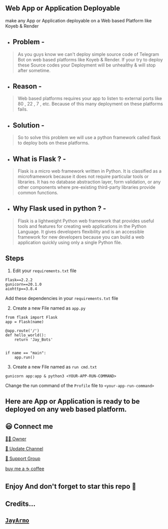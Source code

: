 ## Web App or Application Deployable
make any App or Application deployable on a Web based Platform like Koyeb & Render


* ## Problem -
> As you guys know we can't deploy simple source code of Telegram Bot on web based platforms like Koyeb & Render.
If your try to deploy these Source codes your Deployment will be unhealthy & will stop after sometime.

* ## Reason - 
> Web based platforms requires your app to listen to external ports like 80 , 22 , 7 , etc.
Because of this many deployment on these platforms fails.

* ## Solution - 
> So to solve this problem we will use a python framework called flask to deploy bots on these platforms.

* ## What is Flask ? -
> Flask is a micro web framework written in Python. It is classified as a microframework because it does not require particular tools or libraries. It has no database abstraction layer, form validation, or any other components where pre-existing third-party libraries provide common functions.

* ## Why Flask used in python ? -
> Flask is a lightweight Python web framework that provides useful tools and features for creating web applications in the Python Language. It gives developers flexibility and is an accessible framework for new developers because you can build a web application quickly using only a single Python file.

## Steps
1) Edit your `requirements.txt` file
```
Flask==2.2.2
gunicorn==20.1.0
aiohttp==3.8.4
```
Add these dependencies in your `requirements.txt` file

2) Create a new File named as `app.py`
```
from flask import Flask
app = Flask(name)

@app.route('/')
def hello_world():
    return 'Jay_Bots'


if name == "main":
    app.run()
```

3) Create a new File named as `run cmd.txt`
```
gunicorn app:app & python3 <YOUR-APP-RUN-COMMAND>
```
Change the run command of the `Profile` file to `<your-app-run-command>`

## Here are App or Application is ready to be deployed on any web based platform.

## 😃 Connect me
[🧑‍💻 Owner](https://telegram.me/JayArmo)

[📢 Update Channel](https://telegram.me/Jay_Bots)

[💬 Support Group](https://telegram.me/Jay_Bots_Support)

[buy me a ☕ coffee](https://www.buymeacoffee.com/jayarmo)


## Enjoy And don't forget to star this repo 🙂


## Credits...
[`JayArmo`](https://github.com/JayArmo)
-----
